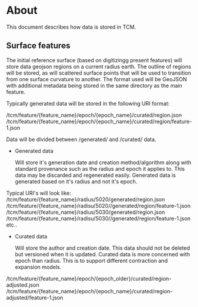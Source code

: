 # About

This document describes how data is stored in TCM.

## Surface features

The initial reference surface (based on digitizingg present features) will store
data geojson regions on a current radius earth. The outline of regions will be
stored, as will scattered surface points that will be used to transition from
one surface curvature to another. The format used will be GeoJSON with
additional metadata being stored in the same directory as the main feature.

Typically generated data will be stored in the following URI format:

/tcm/feature/{feature_name}/epoch/{epoch_name}/curated/region.json
/tcm/feature/{feature_name}/epoch/{epoch_name}/curated/region/feature-1.json

Data will be divided between /generated/ and /curated/ data.

- Generated data

  Will store it's generation date and creation method/algorithm along with
  standard provenance such as the radius and epoch it applies to. This data may
  be discarded and regenerated easily. Generated data is generated based on it's
  radius and not it's epoch.

Typical URI's will look like:
/tcm/feature/{feature_name}/radius/5020/generated/region.json
/tcm/feature/{feature_name}/radisu/5020//generated/region/feature-1.json
/tcm/feature/{feature_name}/radius/5030/generated/region.json
/tcm/feature/{feature_name}/radisu/5030//generated/region/feature-1.json etc..

- Curated data

  Will store the author and creation date. This data should not be deleted but
  versioned when it is updated. Curated data is more concerned with epoch than
  radius. This is to support different contraction and expansion models.

/tcm/feature/{feature_name}/epoch/{epoch_older}/curated/region-adjusted.json
/tcm/feature/{feature_name}/epoch/{epoch_name}/curated/region-adjusted/feature-1.json
